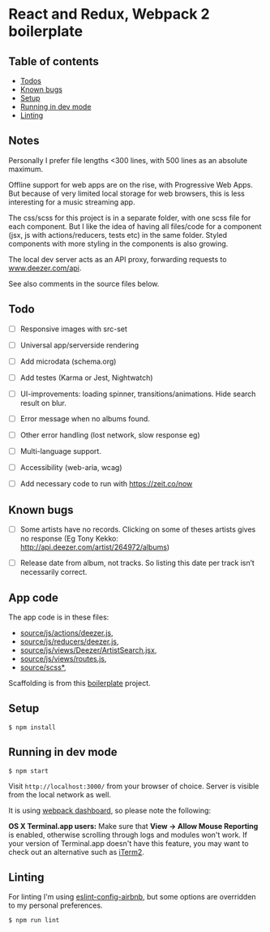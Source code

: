 # React and Redux, Webpack 2 boilerplate

## Table of contents
* [Todos](#Todo)
* [Known bugs](#known-bugs)
* [Setup](#user-content-setup)
* [Running in dev mode](#user-content-running-in-dev-mode)
* [Linting](#user-content-linting)


## Notes

Personally I prefer file lengths <300 lines, with 500 lines as an absolute maximum.

Offline support for web apps are on the rise, with Progressive Web Apps. But because of very limited local storage for web browsers, this is less interesting for a music streaming app.

The css/scss for this project is in a separate folder, with one scss file for each component. But I like the idea of having all files/code for a component (jsx, js with actions/reducers, tests etc) in the same folder. Styled components with more styling in the components is also growing.

The local dev server acts as an API proxy, forwarding requests to www.deezer.com/api.

See also comments in the source files below.

## Todo

- [ ] Responsive images with src-set
- [ ] Universal app/serverside rendering
- [ ] Add microdata (schema.org)
- [ ] Add testes (Karma or Jest, Nightwatch)
- [ ] UI-improvements: loading spinner, transitions/animations. Hide search result on blur.
- [ ] Error message when no albums found.
- [ ] Other error handling (lost network, slow response eg)
- [ ] Multi-language support.
- [ ] Accessibility (web-aria, wcag)
- [ ] Add necessary code to run with https://zeit.co/now


## Known bugs

- [ ] Some artists have no records. Clicking on some of theses artists gives no response (Eg Tony Kekko: http://api.deezer.com/artist/264972/albums)
- [ ] Release date from album, not tracks. So listing this date per track isn’t necessarily correct.



## App code 


The app code is in these files:

- [source/js/actions/deezer.js](/jtbolstad/deezer/tree/master/source/js/actions/deezer.js),
- [source/js/reducers/deezer.js](/jtbolstad/deezer/tree/master/source/js/recucers/deezer.js),
- [source/js/views/Deezer/ArtistSearch.jsx](/jtbolstad/deezer/tree/master/source/js/views/Deezer/ArtistSearch.jsx),
- [source/js/views/routes.js](/jtbolstad/deezer/tree/master/source/js/views/routes.js),
- [source/scss\*](/jtbolstad/deezer/tree/master/source/scss/),

Scaffolding is from this [boilerplate](https://github.com/Stanko/react-redux-webpack2-boilerplate) project.


## Setup

```
$ npm install
```

## Running in dev mode

```
$ npm start
```

Visit `http://localhost:3000/` from your browser of choice.
Server is visible from the local network as well.


It is using [webpack dashboard](https://github.com/FormidableLabs/webpack-dashboard), so please note the following:

**OS X Terminal.app users:** Make sure that **View → Allow Mouse Reporting** is enabled, otherwise scrolling through logs and modules won't work. If your version of Terminal.app doesn't have this feature, you may want to check out an alternative such as [iTerm2](https://www.iterm2.com/).


## Linting

For linting I'm using [eslint-config-airbnb](https://www.npmjs.com/package/eslint-config-airbnb),
but some options are overridden to my personal preferences.

```
$ npm run lint
```
